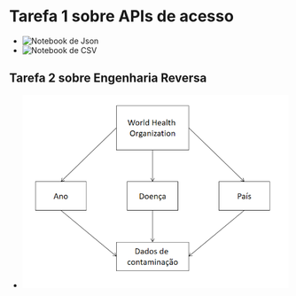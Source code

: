 # Tarefa 1 sobre APIs de acesso
  * ![Notebook de Json](https://github.com/MatheusBulhoes/MC536/blob/master/lab01/notebooks/lab1json.ipynb)
  * ![Notebook de CSV](https://github.com/MatheusBulhoes/MC536/blob/master/lab01/notebooks/lab1csv.ipynb)
  
## Tarefa 2 sobre Engenharia Reversa
  * ![diagrama](https://github.com/MatheusBulhoes/MC536/blob/master/lab01/images/diagram.png)
